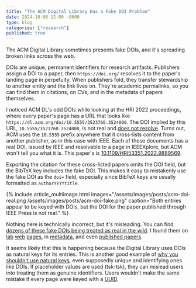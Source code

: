 ```yaml
---
title: "The ACM Digital Library Has a Fake DOI Problem"
date: 2024-10-06 12:00 -0600
type: blog
categories: ["research"]
published: true
---
```


The ACM Digital Library sometimes presents fake DOIs, and it's spreading broken links across the web.

DOIs are unique, permanent identifiers for research artifacts. Publishers assign a DOI to a paper, then `https://doi.org/` resolves it to the paper's landing page in perpetuity. When publishers fold, they transfer stewardship to another entity and the link lives on. They're academic permalinks, so you can find them in citations, on CVs, and in the metadata of papers themselves.

I noticed ACM DL's odd DOIs while looking at the HRI 2022 proceedings, where every paper's page has a URL that looks like `https://dl.acm.org/doi/10.5555/3523760.3524000`. The DOI implied by this URL, `10.5555/3523760.3524000`, is not real and <a href="https://doi.org/10.5555/3523760.3524000" data-proofer-ignore>does not resolve</a>. Turns out, ACM uses the `10.5555` prefix anywhere that it cross-lists content from another publisher, as in this case with IEEE. Each of these documents has a real DOI, issued by IEEE and resolvable to a page in IEEEXplore, but ACM won't tell you what it is. This paper's is [10.1109/HRI53351.2022.9889569](https://doi.org/10.1109/HRI53351.2022.9889569).

Exporting the citation for these cross-listed papers omits the DOI field, but the BibTeX key includes the fake DOI. This makes it easy to mistakenly use the fake DOI as the `doi=` field, especially since BibTeX keys are usually formatted as `authorYYYYtitle`.

{% include article_multiimage.html images="/assets/images/posts/acm-doi-real.png /assets/images/posts/acm-doi-fake.png" caption="Both entries appear to be keyed with DOIs, but the DOI for the paper published through IEEE Press is not real." %}

Nothing here is technically incorrect, but it's misleading. You can find [dozens of these fake DOIs being treated as real in the wild](https://www.google.com/search?q="doi.org%2F10.5555"). I found them on [lab](https://web.archive.org/web/20240302043359/https://healthrobotics.ucsd.edu/papers/HRI-kubota.html) [web](https://deepblue.lib.umich.edu/handle/2027.42/171268) [pages](https://hrilab.tufts.edu/publications/yazdanietal17aamas/), in [metadata](https://arxiv.org/abs/2201.02392), and even [published papers](https://graphics.cs.wisc.edu/Papers/2023/PGM23/pgm.pdf).

It seems likely that this is happening because the Digital Library uses DOIs as natural keys for its entries. This is another good example of [why you shouldn't use natural keys](https://blog.ploeh.dk/2024/06/03/youll-regret-using-natural-keys/), even supposedly unique and identifying ones like DOIs. If placeholder values are used (tsk-tsk), they can mislead users into treating them as genuine identifiers. Users wouldn't make the same mistake if every page were keyed with a [UUID](https://en.wikipedia.org/wiki/Universally_unique_identifier).